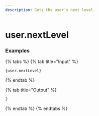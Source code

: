```yaml
---
description: Gets the user's next level.
---
```


# user.nextLevel <user>

### Examples

{% tabs %}
{% tab title="Input" %}
```text
{user.nextLevel}
```
{% endtab %}

{% tab title="Output" %}
```text
2
```
{% endtab %}
{% endtabs %}